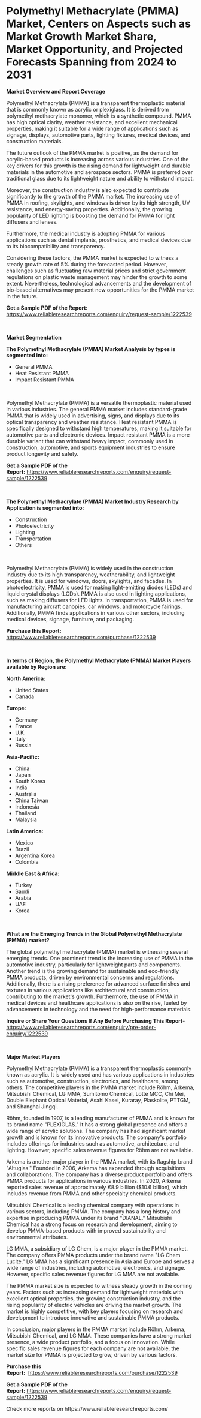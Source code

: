 <p><h1>Polymethyl Methacrylate (PMMA) Market, Centers on Aspects such as Market Growth Market Share, Market Opportunity, and Projected Forecasts Spanning from 2024 to 2031</h1></p><p><strong>Market Overview and Report Coverage</strong></p>
<p><p>Polymethyl Methacrylate (PMMA) is a transparent thermoplastic material that is commonly known as acrylic or plexiglass. It is derived from polymethyl methacrylate monomer, which is a synthetic compound. PMMA has high optical clarity, weather resistance, and excellent mechanical properties, making it suitable for a wide range of applications such as signage, displays, automotive parts, lighting fixtures, medical devices, and construction materials.</p><p>The future outlook of the PMMA market is positive, as the demand for acrylic-based products is increasing across various industries. One of the key drivers for this growth is the rising demand for lightweight and durable materials in the automotive and aerospace sectors. PMMA is preferred over traditional glass due to its lightweight nature and ability to withstand impact.</p><p>Moreover, the construction industry is also expected to contribute significantly to the growth of the PMMA market. The increasing use of PMMA in roofing, skylights, and windows is driven by its high strength, UV resistance, and energy-saving properties. Additionally, the growing popularity of LED lighting is boosting the demand for PMMA for light diffusers and lenses.</p><p>Furthermore, the medical industry is adopting PMMA for various applications such as dental implants, prosthetics, and medical devices due to its biocompatibility and transparency.</p><p>Considering these factors, the PMMA market is expected to witness a steady growth rate of 5% during the forecasted period. However, challenges such as fluctuating raw material prices and strict government regulations on plastic waste management may hinder the growth to some extent. Nevertheless, technological advancements and the development of bio-based alternatives may present new opportunities for the PMMA market in the future.</p></p>
<p><strong>Get a Sample PDF of the Report:</strong> <a href="https://www.reliableresearchreports.com/enquiry/request-sample/1222539">https://www.reliableresearchreports.com/enquiry/request-sample/1222539</a></p>
<p>&nbsp;</p>
<p><strong>Market Segmentation</strong></p>
<p><strong>The Polymethyl Methacrylate (PMMA) Market Analysis by types is segmented into:</strong></p>
<p><ul><li>General PMMA</li><li>Heat Resistant PMMA</li><li>Impact Resistant PMMA</li></ul></p>
<p>&nbsp;</p>
<p><p>Polymethyl Methacrylate (PMMA) is a versatile thermoplastic material used in various industries. The general PMMA market includes standard-grade PMMA that is widely used in advertising, signs, and displays due to its optical transparency and weather resistance. Heat resistant PMMA is specifically designed to withstand high temperatures, making it suitable for automotive parts and electronic devices. Impact resistant PMMA is a more durable variant that can withstand heavy impact, commonly used in construction, automotive, and sports equipment industries to ensure product longevity and safety.</p></p>
<p><strong>Get a Sample PDF of the Report:</strong>&nbsp;<a href="https://www.reliableresearchreports.com/enquiry/request-sample/1222539">https://www.reliableresearchreports.com/enquiry/request-sample/1222539</a></p>
<p>&nbsp;</p>
<p><strong>The Polymethyl Methacrylate (PMMA) Market Industry Research by Application is segmented into:</strong></p>
<p><ul><li>Construction</li><li>Photoelectricity</li><li>Lighting</li><li>Transportation</li><li>Others</li></ul></p>
<p>&nbsp;</p>
<p><p>Polymethyl Methacrylate (PMMA) is widely used in the construction industry due to its high transparency, weatherability, and lightweight properties. It is used for windows, doors, skylights, and facades. In photoelectricity, PMMA is used for making light-emitting diodes (LEDs) and liquid crystal displays (LCDs). PMMA is also used in lighting applications, such as making diffusers for LED lights. In transportation, PMMA is used for manufacturing aircraft canopies, car windows, and motorcycle fairings. Additionally, PMMA finds applications in various other sectors, including medical devices, signage, furniture, and packaging.</p></p>
<p><strong>Purchase this Report:</strong>&nbsp; <a href="https://www.reliableresearchreports.com/purchase/1222539">https://www.reliableresearchreports.com/purchase/1222539</a></p>
<p>&nbsp;</p>
<p><strong>In terms of Region, the Polymethyl Methacrylate (PMMA) Market Players available by Region are:</strong></p>
<p>
    <p> <strong> North America: </strong>
        <ul>
            <li>United States</li>
            <li>Canada</li>
        </ul>
        </p> 
    <p> <strong> Europe: </strong>
        <ul>
            <li>Germany</li>
            <li>France</li>
            <li>U.K.</li>
            <li>Italy</li>
            <li>Russia</li>
        </ul>
        </p> 
    <p> <strong> Asia-Pacific: </strong>
        <ul>
            <li>China</li>
            <li>Japan</li>
            <li>South Korea</li>
            <li>India</li>
            <li>Australia</li>
            <li>China Taiwan</li>
            <li>Indonesia</li>
            <li>Thailand</li>
            <li>Malaysia</li>
        </ul>
        </p> 
    <p> <strong> Latin America: </strong>
        <ul>
            <li>Mexico</li>
            <li>Brazil</li>
            <li>Argentina Korea</li>
            <li>Colombia</li>
        </ul>
        </p> 
    <p> <strong> Middle East & Africa: </strong>
        <ul>
            <li>Turkey</li>
            <li>Saudi</li>
            <li>Arabia</li>
            <li>UAE</li>
            <li>Korea</li>
        </ul>
    </p>
    </p>
<p>&nbsp;</p>
<p><strong>What are the Emerging Trends in the Global Polymethyl Methacrylate (PMMA) market?</strong></p>
<p><p>The global polymethyl methacrylate (PMMA) market is witnessing several emerging trends. One prominent trend is the increasing use of PMMA in the automotive industry, particularly for lightweight parts and components. Another trend is the growing demand for sustainable and eco-friendly PMMA products, driven by environmental concerns and regulations. Additionally, there is a rising preference for advanced surface finishes and textures in various applications like architectural and construction, contributing to the market's growth. Furthermore, the use of PMMA in medical devices and healthcare applications is also on the rise, fueled by advancements in technology and the need for high-performance materials.</p></p>
<p><strong>Inquire or Share Your Questions If Any Before Purchasing This Report</strong>- <a href="https://www.reliableresearchreports.com/enquiry/pre-order-enquiry/1222539">https://www.reliableresearchreports.com/enquiry/pre-order-enquiry/1222539</a></p>
<p>&nbsp;</p>
<p><strong>Major Market Players</strong></p>
<p><p>Polymethyl Methacrylate (PMMA) is a transparent thermoplastic commonly known as acrylic. It is widely used and has various applications in industries such as automotive, construction, electronics, and healthcare, among others. The competitive players in the PMMA market include Röhm, Arkema, Mitsubishi Chemical, LG MMA, Sumitomo Chemical, Lotte MCC, Chi Mei, Double Elephant Optical Material, Asahi Kasei, Kuraray, Plaskolite, PTTGM, and Shanghai Jingqi.</p><p>Röhm, founded in 1907, is a leading manufacturer of PMMA and is known for its brand name "PLEXIGLAS." It has a strong global presence and offers a wide range of acrylic solutions. The company has had significant market growth and is known for its innovative products. The company's portfolio includes offerings for industries such as automotive, architecture, and lighting. However, specific sales revenue figures for Röhm are not available.</p><p>Arkema is another major player in the PMMA market, with its flagship brand "Altuglas." Founded in 2006, Arkema has expanded through acquisitions and collaborations. The company has a diverse product portfolio and offers PMMA products for applications in various industries. In 2020, Arkema reported sales revenue of approximately €8.9 billion ($10.6 billion), which includes revenue from PMMA and other specialty chemical products.</p><p>Mitsubishi Chemical is a leading chemical company with operations in various sectors, including PMMA. The company has a long history and expertise in producing PMMA under its brand "DIANAL." Mitsubishi Chemical has a strong focus on research and development, aiming to develop PMMA-based products with improved sustainability and environmental attributes.</p><p>LG MMA, a subsidiary of LG Chem, is a major player in the PMMA market. The company offers PMMA products under the brand name "LG Chem Lucite." LG MMA has a significant presence in Asia and Europe and serves a wide range of industries, including automotive, electronics, and signage. However, specific sales revenue figures for LG MMA are not available.</p><p>The PMMA market size is expected to witness steady growth in the coming years. Factors such as increasing demand for lightweight materials with excellent optical properties, the growing construction industry, and the rising popularity of electric vehicles are driving the market growth. The market is highly competitive, with key players focusing on research and development to introduce innovative and sustainable PMMA products.</p><p>In conclusion, major players in the PMMA market include Röhm, Arkema, Mitsubishi Chemical, and LG MMA. These companies have a strong market presence, a wide product portfolio, and a focus on innovation. While specific sales revenue figures for each company are not available, the market size for PMMA is projected to grow, driven by various factors.</p></p>
<p><strong>Purchase this Report:</strong>&nbsp;&nbsp;<a href="https://www.reliableresearchreports.com/purchase/1222539">https://www.reliableresearchreports.com/purchase/1222539</a></p>
<p></p>
<p><strong>Get a Sample PDF of the Report:</strong>&nbsp;<a href="https://www.reliableresearchreports.com/enquiry/request-sample/1222539">https://www.reliableresearchreports.com/enquiry/request-sample/1222539</a></p>
<p>Check more reports on https://www.reliableresearchreports.com/</p>
